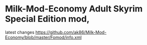 # Milk-Mod-Economy Adult Skyrim Special Edition mod,

latest changes https://github.com/ak86/Milk-Mod-Economy/blob/master/Fomod/info.xml
